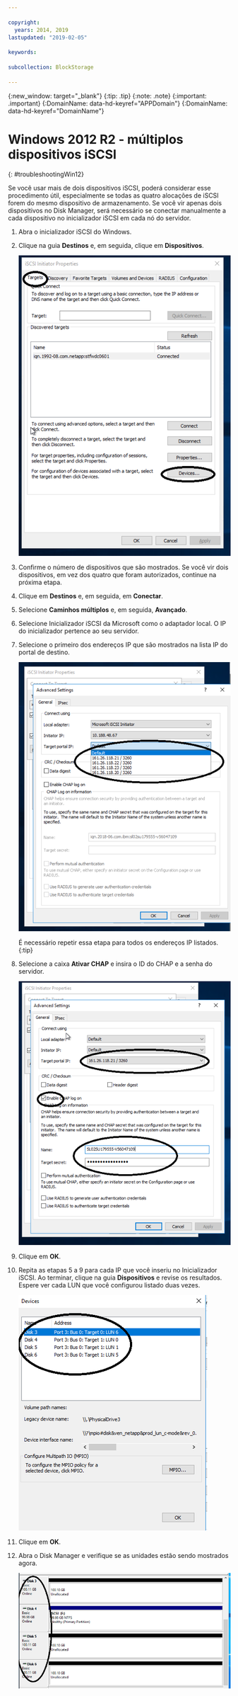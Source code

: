 ```yaml
---

copyright:
  years: 2014, 2019
lastupdated: "2019-02-05"

keywords:

subcollection: BlockStorage

---
```


{:new_window: target="_blank"}
{:tip: .tip}
{:note: .note}
{:important: .important}
{:DomainName: data-hd-keyref="APPDomain"}
{:DomainName: data-hd-keyref="DomainName"}


# Windows 2012 R2 - múltiplos dispositivos iSCSI
{: #troubleshootingWin12}

Se você usar mais de dois dispositivos iSCSI, poderá considerar esse procedimento útil,
especialmente se todas as quatro alocações de iSCSI forem do mesmo dispositivo de armazenamento. Se você vir apenas dois dispositivos no Disk Manager, será necessário se conectar manualmente a cada dispositivo no inicializador iSCSI em cada nó do servidor.

1. Abra o inicializador iSCSI do Windows.
2. Clique na guia **Destinos** e, em seguida, clique em **Dispositivos**.

   ![Propriedades do inicializador iSCSI](/images/win12-ts1.png)
3. Confirme o número de dispositivos que são mostrados. Se você vir dois dispositivos, em vez dos quatro que foram autorizados, continue na próxima etapa.
4. Clique em **Destinos** e, em seguida, em **Conectar**.
5. Selecione **Caminhos múltiplos** e, em seguida, **Avançado**.
6. Selecione Inicializador iSCSI da Microsoft como o adaptador local. O IP do inicializador pertence ao seu servidor.
7. Selecione o primeiro dos endereços IP que são mostrados na lista IP do portal de destino.

   ![Configurações avançadas, endereços IP](/images/win12-ts3.png)

   É necessário repetir essa etapa para todos os endereços IP listados.
   {:tip}

8. Selecione a caixa **Ativar CHAP** e insira o ID do CHAP e a senha do servidor.

   ![Configurações avançadas, CHAP](/images/win12-ts4.png)
9. Clique em **OK**.
10. Repita as etapas 5 a 9 para cada IP que você inseriu no Inicializador iSCSI. Ao terminar, clique na guia **Dispositivos** e revise os resultados. Espere ver cada LUN que você configurou listado duas vezes.

    ![Guia Dispositivos](/images/win12-ts5.png)
11. Clique em **OK**.
12. Abra o Disk Manager e verifique se as unidades estão sendo mostrados agora.

    ![Gerenciador de dispositivos](/images/win12-ts6.png)
